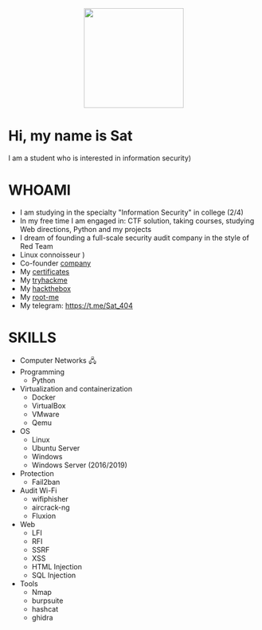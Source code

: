 <div id="header" align="center">
  <img src="https://media.giphy.com/media/v1.Y2lkPTc5MGI3NjExYjc2NmQ4YzZjZTg5NDQ4YTQ5YTMwMzAxM2RhZWNiM2JkZjYzMGIxNSZlcD12MV9pbnRlcm5hbF9naWZzX2dpZklkJmN0PWc/UFGj6EYw5JhMQ/giphy.gif" width="200"/>
</div>

# Hi, my name is Sat
  I am a student who is interested in information security)
# WHOAMI
- I am studying in the specialty "Information Security" in college (2/4)
- In my free time I am engaged in: CTF solution, taking courses, studying Web directions, Python and my projects
- I dream of founding a full-scale security audit company in the style of Red Team
- Linux connoisseur )
- Co-founder [company](https://github.com/Vespe-Killers)
- My [certificates](https://github.com/Sat-0x/Portfolio)
- My [tryhackme](https://tryhackme.com/profile)
- My [hackthebox](https://app.hackthebox.com/profile/1438096)
- My [root-me](https://www.root-me.org/Sat)
- My telegram: https://t.me/Sat_404


# SKILLS
- Computer Networks 🖧
- Programming 
   - Python
- Virtualization and containerization
   - Docker
   - VirtualBox
   - VMware
   - Qemu
 - OS
    - Linux
    - Ubuntu Server
    - Windows
    - Windows Server (2016/2019)
- Protection
    - Fail2ban
- Audit Wi-Fi
  - wifiphisher
  - aircrack-ng
  - Fluxion
- Web
  - LFI
  - RFI
  - SSRF
  - XSS
  - HTML Injection
  - SQL Injection
- Tools
  - Nmap
  - burpsuite
  - hashcat
  - ghidra



<!---
Sat-0x/Sat-0x is a ✨ special ✨ repository because its `README.md` (this file) appears on your GitHub profile.
You can click the Preview link to take a look at your changes.
--->

